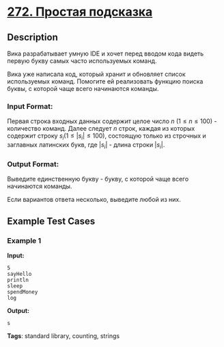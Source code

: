 # [272. Простая подсказка](https://coderun.yandex.ru/problem/simple-suggest)

## Description

Вика разрабатывает умную IDE и хочет перед вводом кода видеть первую букву самых часто используемых команд.

Вика уже написала код, который хранит и обновляет список используемых команд. Помогите ей реализовать функцию поиска буквы, с которой чаще всего начинаются команды.

### Input Format:

Первая строка входных данных содержит целое число $n$ ($1 \le n \le 100$) - количество команд. Далее следует $n$ строк, каждая из которых содержит строку $s_i (1 \le |s_i| \le 100$), состоящую только из строчных и заглавных латинских букв, где |$s_i$| - длина строки |$s_i$|.

### Output Format:

Выведите единственную букву - букву, с которой чаще всего начинаются команды.

Если вариантов ответа несколько, выведите любой из них.



## Example Test Cases

### Example 1

**Input:**
```
5
sayHello
println
sleep
spendMoney
log

```

**Output:**
```
s

```

**Tags**: standard library, counting, strings

